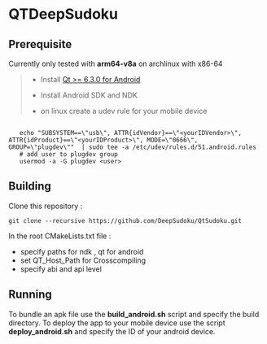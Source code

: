 # QTDeepSudoku

## Prerequisite
Currently only tested with **arm64-v8a** on archlinux with x86-64

>- Install [Qt >= 6.3.0 for Android](https://doc-snapshots.qt.io/qt6-dev/android-building.html)
>
>- Install Android SDK and NDK 
>
>- on linux create a udev rule for your mobile device
 ```shell
    
    echo "SUBSYSTEM==\"usb\", ATTR{idVendor}==\"<yourIDVendor>\", ATTR{idProduct}==\"<yourIDProduct>\", MODE=\"0666\", GROUP=\"plugdev\""  | sudo tee -a /etc/udev/rules.d/51.android.rules
    # add user to plugdev group
    usermod -a -G plugdev <user>
```

## Building

Clone this repository : 

```git clone --recursive https://github.com/DeepSudoku/QtSudoku.git ```

In the root CMakeLists.txt file :
- specify paths for ndk , qt for android
- set QT_Host_Path for Crosscompiling
- specify abi and api level

## Running

To bundle an apk file use the **build_android.sh** script and specify the build directory.
To deploy the app to your mobile device use the script **deploy_android.sh** and specify the
ID of your android device.
